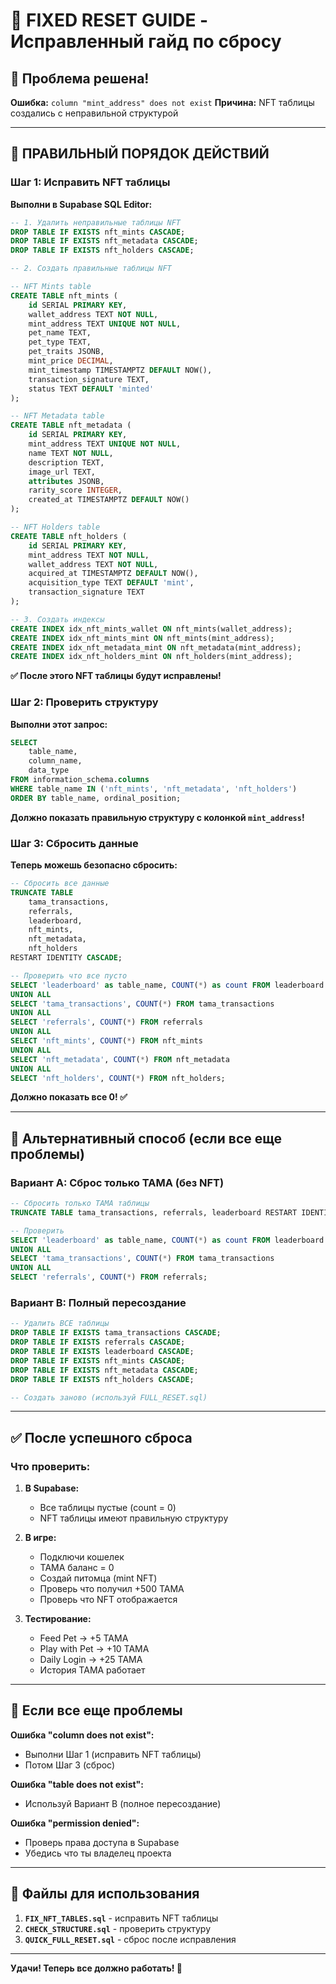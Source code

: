 # 🔧 FIXED RESET GUIDE - Исправленный гайд по сбросу

## 🎯 Проблема решена!

**Ошибка:** `column "mint_address" does not exist`
**Причина:** NFT таблицы создались с неправильной структурой

---

## 🚀 ПРАВИЛЬНЫЙ ПОРЯДОК ДЕЙСТВИЙ

### Шаг 1: Исправить NFT таблицы

**Выполни в Supabase SQL Editor:**

```sql
-- 1. Удалить неправильные таблицы NFT
DROP TABLE IF EXISTS nft_mints CASCADE;
DROP TABLE IF EXISTS nft_metadata CASCADE;
DROP TABLE IF EXISTS nft_holders CASCADE;

-- 2. Создать правильные таблицы NFT

-- NFT Mints table
CREATE TABLE nft_mints (
    id SERIAL PRIMARY KEY,
    wallet_address TEXT NOT NULL,
    mint_address TEXT UNIQUE NOT NULL,
    pet_name TEXT,
    pet_type TEXT,
    pet_traits JSONB,
    mint_price DECIMAL,
    mint_timestamp TIMESTAMPTZ DEFAULT NOW(),
    transaction_signature TEXT,
    status TEXT DEFAULT 'minted'
);

-- NFT Metadata table
CREATE TABLE nft_metadata (
    id SERIAL PRIMARY KEY,
    mint_address TEXT UNIQUE NOT NULL,
    name TEXT NOT NULL,
    description TEXT,
    image_url TEXT,
    attributes JSONB,
    rarity_score INTEGER,
    created_at TIMESTAMPTZ DEFAULT NOW()
);

-- NFT Holders table
CREATE TABLE nft_holders (
    id SERIAL PRIMARY KEY,
    mint_address TEXT NOT NULL,
    wallet_address TEXT NOT NULL,
    acquired_at TIMESTAMPTZ DEFAULT NOW(),
    acquisition_type TEXT DEFAULT 'mint',
    transaction_signature TEXT
);

-- 3. Создать индексы
CREATE INDEX idx_nft_mints_wallet ON nft_mints(wallet_address);
CREATE INDEX idx_nft_mints_mint ON nft_mints(mint_address);
CREATE INDEX idx_nft_metadata_mint ON nft_metadata(mint_address);
CREATE INDEX idx_nft_holders_mint ON nft_holders(mint_address);
```

**✅ После этого NFT таблицы будут исправлены!**

### Шаг 2: Проверить структуру

**Выполни этот запрос:**

```sql
SELECT 
    table_name,
    column_name,
    data_type
FROM information_schema.columns
WHERE table_name IN ('nft_mints', 'nft_metadata', 'nft_holders')
ORDER BY table_name, ordinal_position;
```

**Должно показать правильную структуру с колонкой `mint_address`!**

### Шаг 3: Сбросить данные

**Теперь можешь безопасно сбросить:**

```sql
-- Сбросить все данные
TRUNCATE TABLE 
    tama_transactions, 
    referrals, 
    leaderboard,
    nft_mints,
    nft_metadata,
    nft_holders
RESTART IDENTITY CASCADE;

-- Проверить что все пусто
SELECT 'leaderboard' as table_name, COUNT(*) as count FROM leaderboard
UNION ALL
SELECT 'tama_transactions', COUNT(*) FROM tama_transactions  
UNION ALL
SELECT 'referrals', COUNT(*) FROM referrals
UNION ALL
SELECT 'nft_mints', COUNT(*) FROM nft_mints
UNION ALL
SELECT 'nft_metadata', COUNT(*) FROM nft_metadata
UNION ALL
SELECT 'nft_holders', COUNT(*) FROM nft_holders;
```

**Должно показать все 0! ✅**

---

## 🎯 Альтернативный способ (если все еще проблемы)

### Вариант A: Сброс только TAMA (без NFT)

```sql
-- Сбросить только TAMA таблицы
TRUNCATE TABLE tama_transactions, referrals, leaderboard RESTART IDENTITY CASCADE;

-- Проверить
SELECT 'leaderboard' as table_name, COUNT(*) as count FROM leaderboard
UNION ALL
SELECT 'tama_transactions', COUNT(*) FROM tama_transactions  
UNION ALL
SELECT 'referrals', COUNT(*) FROM referrals;
```

### Вариант B: Полный пересоздание

```sql
-- Удалить ВСЕ таблицы
DROP TABLE IF EXISTS tama_transactions CASCADE;
DROP TABLE IF EXISTS referrals CASCADE;
DROP TABLE IF EXISTS leaderboard CASCADE;
DROP TABLE IF EXISTS nft_mints CASCADE;
DROP TABLE IF EXISTS nft_metadata CASCADE;
DROP TABLE IF EXISTS nft_holders CASCADE;

-- Создать заново (используй FULL_RESET.sql)
```

---

## ✅ После успешного сброса

### Что проверить:

1. **В Supabase:**
   - Все таблицы пустые (count = 0)
   - NFT таблицы имеют правильную структуру

2. **В игре:**
   - Подключи кошелек
   - TAMA баланс = 0
   - Создай питомца (mint NFT)
   - Проверь что получил +500 TAMA
   - Проверь что NFT отображается

3. **Тестирование:**
   - Feed Pet → +5 TAMA
   - Play with Pet → +10 TAMA
   - Daily Login → +25 TAMA
   - История TAMA работает

---

## 🚨 Если все еще проблемы

**Ошибка "column does not exist":**
- Выполни Шаг 1 (исправить NFT таблицы)
- Потом Шаг 3 (сброс)

**Ошибка "table does not exist":**
- Используй Вариант B (полное пересоздание)

**Ошибка "permission denied":**
- Проверь права доступа в Supabase
- Убедись что ты владелец проекта

---

## 📁 Файлы для использования

1. **`FIX_NFT_TABLES.sql`** - исправить NFT таблицы
2. **`CHECK_STRUCTURE.sql`** - проверить структуру
3. **`QUICK_FULL_RESET.sql`** - сброс после исправления

---

**Удачи! Теперь все должно работать! 🚀**

